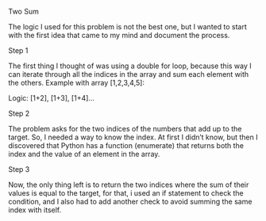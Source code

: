 Two Sum 

The logic I used for this problem is not the best one, but I wanted to start with the first idea that came to my mind and document the process.

Step 1

The first thing I thought of was using a double for loop, because this way I can iterate through all the indices in the array and sum each element with the others.
Example with array [1,2,3,4,5]:

Logic: [1+2], [1+3], [1+4]...

Step 2

The problem asks for the two indices of the numbers that add up to the target.
So, I needed a way to know the index. At first I didn’t know, but then I discovered that Python has a function (enumerate) that returns both the index and the value of an element in the array.

Step 3

Now, the only thing left is to return the two indices where the sum of their values is equal to the target,
for that, i used an if statement to check the condition, and I also had to add another check to avoid summing the same index with itself.

 